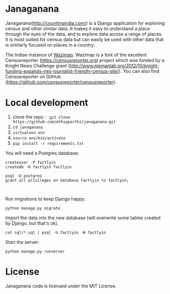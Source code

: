 # Janaganana

Janaganana(http://countingindia.com/) is a Django application for exploring census and other similar data. It makes it easy to understand a place through the eyes of the data, and to explore data across a range of places. It is most suited for census data but can easily be used with other data that is similarly focused on places in a country.

The Indian instance of [Wazimap](https://github.com/Code4SA/wazimap). Wazimap is a fork of the excellent Censusreporter (https://censusreporter.org) project which was funded by a
Knight News Challenge grant (http://www.niemanlab.org/2012/10/knight-funding-expands-ires-journalist-friendly-census-site/).
You can also find Censusreporter on GitHub (https://github.com/censusreporter/censusreporter).

# Local development

1. clone the repo : `` git clone https://github.com/mthipparthi/janaganana.git``
2. ``cd janaganana``
3. ``virtualenv env``
4. ``source env/bin/activate``
3. ``pip install -r requirements.txt``

You will need a Postgres database:


```
createuser -P factlyin
createdb -O factlyin factlyin

psql -U postgres
grant all privileges on database factlyin to factlyin;



```

Run migrations to keep Django happy:
```
python manage.py migrate
```

Import the data into the new database (will overwrite some tables created by Django, but that's ok).
```
cat sql/*.sql | psql -U factlyin -W factlyin
```

Start the server:
```
python manage.py runserver
```


# License

Janaganana code is licensed under the MIT License.
